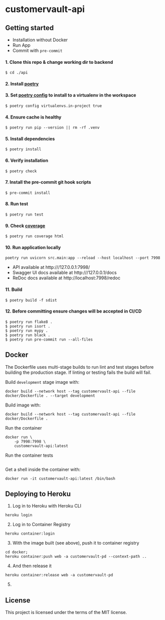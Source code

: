 # customervault-api

## Getting started

- Installation without Docker
- Run App
- Commit with `pre-commit`

#### 1. Clone this repo & change working dir to backend

    $ cd ./api

#### 2. Install [poetry](https://github.com/python-poetry/poetry#installation)

#### 3. Set [poetry config](https://python-poetry.org/docs/configuration/#virtualenvsin-project) to install to a virtualenv in the workspace
    $ poetry config virtualenvs.in-project true
#### 4. Ensure cache is healthy
    $ poetry run pip --version || rm -rf .venv

#### 5. Install dependencies
    $ poetry install
#### 6. Verify installation
    $ poetry check
#### 7. Install the pre-commit git hook scripts
    $ pre-commit install
#### 8. Run test
    $ poetry run test

#### 9. Check [coverage](https://coverage.readthedocs.io/en/coverage-5.5/install.html)
    $ poetry run coverage html

#### 10. Run application locally
```shell
poetry run uvicorn src.main:app --reload --host localhost --port 7998
```

- API available at http:///127.0.0.1:7998/
- Swagger UI docs available at http:///127.0.0.1/docs
- ReDoc docs available at http://localhost:7998/redoc

#### 11. Build
    $ poetry build -f sdist
#### 12. Before committing ensure changes will be accepted in CI/CD

    $ poetry run flake8 .
    $ poetry run isort .
    $ poetry run mypy .
    $ poetry run black .
    $ poetry run pre-commit run --all-files

## Docker

The Dockerfile uses multi-stage builds to run lint and test stages before building the production stage. If linting or testing fails the build will fail.

Build `development` stage image with:

```shell
docker build --network host --tag customervault-api --file docker/Dockerfile . --target development
```

Build image with:

```shell
docker build --network host --tag customervault-api --file docker/Dockerfile .
```

Run the container

```shell
docker run \
    -p 7998:7998 \
    customervault-api:latest
```

Run the container tests

```shell

```

Get a shell inside the container with:

```shell
docker run -it customervault-api:latest /bin/bash
```

## Deploying to Heroku

1. Log in to Heroku with Heroku CLI

```shell
heroku login
```

2. Log in to Container Registry

```shell
heroku container:login
```

3. With the image built (see above), push it to container registry
```shell
cd docker;
heroku container:push web -a customervault-pd --context-path ..
```

4. And then release it

```shell
heroku container:release web -a customervault-pd
```

5.



## License

This project is licensed under the terms of the MIT license.
